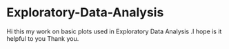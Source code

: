 # Exploratory-Data-Analysis
Hi this my work on basic plots used in Exploratory Data Analysis .I hope is it helpful to you
     Thank you.

